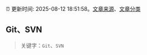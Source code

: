 :alarm_clock: 更新时间: 2025-08-12 18:51:58。[文章来源](/README.md)、[文章分类](/TAGS.md)

## Git、SVN


> 关键字：`Git`、`SVN`



